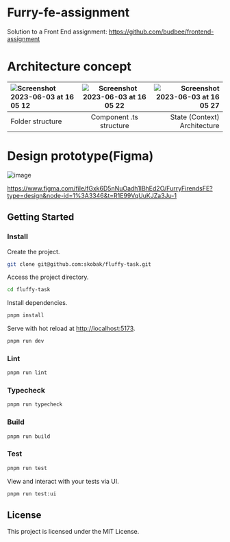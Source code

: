 # Furry-fe-assignment
Solution to a Front End assignment: https://github.com/budbee/frontend-assignment


# Architecture concept
|  ![Screenshot 2023-06-03 at 16 05 12](https://github.com/skobak/fluffy-fe-assignment/assets/6191306/f9a4bf65-f643-4aee-a1eb-aa77cf8e623d)     |![Screenshot 2023-06-03 at 16 05 22](https://github.com/skobak/fluffy-fe-assignment/assets/6191306/386096e2-e64d-4c0b-aece-4e7ef2e84165)  |  ![Screenshot 2023-06-03 at 16 05 27](https://github.com/skobak/fluffy-fe-assignment/assets/6191306/131a3aab-740d-4b6b-b968-58f5099b2cfa)   |
| :---        |    :----:   |          ---: |
| Folder structure      | Component .ts structure       | State (Context) Architecture   |


# Design prototype(Figma)
![image](https://github.com/skobak/fluffy-fe-assignment/assets/6191306/aa301ff1-a939-494b-910b-f485a434c088)

https://www.figma.com/file/fGxk6D5nNuOadh1lBhEd2O/FurryFirendsFE?type=design&node-id=1%3A3346&t=R1E99VqUuKJZa3Ju-1


## Getting Started

### Install

Create the project.

```bash
git clone git@github.com:skobak/fluffy-task.git
```

Access the project directory.

```bash
cd fluffy-task
```

Install dependencies.

```bash
pnpm install
```

Serve with hot reload at <http://localhost:5173>.

```bash
pnpm run dev
```

### Lint

```bash
pnpm run lint
```

### Typecheck

```bash
pnpm run typecheck
```

### Build

```bash
pnpm run build
```

### Test

```bash
pnpm run test
```

View and interact with your tests via UI.

```bash
pnpm run test:ui
```

## License

This project is licensed under the MIT License.
